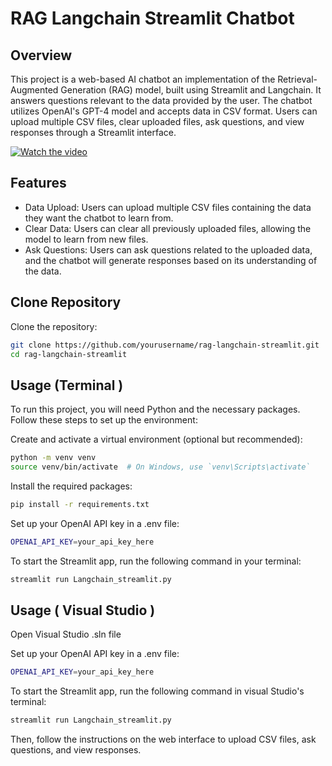 # RAG Langchain Streamlit Chatbot

## Overview
This project is a web-based AI chatbot an implementation of the Retrieval-Augmented Generation (RAG) model, built using Streamlit and Langchain. It answers questions relevant to the data provided by the user. The chatbot utilizes OpenAI's GPT-4 model and accepts data in CSV format. Users can upload multiple CSV files, clear uploaded files, ask questions, and view responses through a Streamlit interface.

[![Watch the video](https://img.youtube.com/vi/-hetFrk6gJs/maxresdefault.jpg)](https://youtu.be/-hetFrk6gJs)


## Features
- Data Upload: Users can upload multiple CSV files containing the data they want the chatbot to learn from.
- Clear Data: Users can clear all previously uploaded files, allowing the model to learn from new files.
- Ask Questions: Users can ask questions related to the uploaded data, and the chatbot will generate responses based on its understanding of the data.

## Clone Repository
Clone the repository:
```bash
git clone https://github.com/yourusername/rag-langchain-streamlit.git
cd rag-langchain-streamlit
```

## Usage (Terminal )
To run this project, you will need Python and the necessary packages. Follow these steps to set up the environment:

Create and activate a virtual environment (optional but recommended):
```bash
python -m venv venv
source venv/bin/activate  # On Windows, use `venv\Scripts\activate`
```

Install the required packages:
```bash
pip install -r requirements.txt
```

Set up your OpenAI API key in a .env file:
```bash
OPENAI_API_KEY=your_api_key_here
```

To start the Streamlit app, run the following command in your terminal:
```bash
streamlit run Langchain_streamlit.py
```

## Usage ( Visual Studio )
Open Visual Studio .sln file

Set up your OpenAI API key in a .env file:
```bash
OPENAI_API_KEY=your_api_key_here
```

To start the Streamlit app, run the following command in visual Studio's terminal:
```bash
streamlit run Langchain_streamlit.py
```

Then, follow the instructions on the web interface to upload CSV files, ask questions, and view responses.
